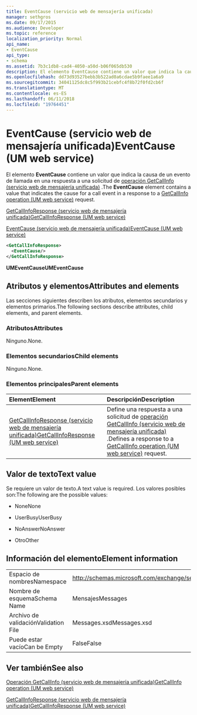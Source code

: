 ```yaml
---
title: EventCause (servicio web de mensajería unificada)
manager: sethgros
ms.date: 09/17/2015
ms.audience: Developer
ms.topic: reference
localization_priority: Normal
api_name:
- EventCause
api_type:
- schema
ms.assetid: 7b3c1db8-cad4-4050-a50d-b06f065db530
description: El elemento EventCause contiene un valor que indica la causa de un evento de llamada en una respuesta a una solicitud de GetCallInfo operación (servicio web de mensajería unificada).
ms.openlocfilehash: dd73d93527bebb3b522ad0a6cdae5b9faee1a6a9
ms.sourcegitcommit: 34041125dc8c5f993b21cebfc4f8b72f0fd2cb6f
ms.translationtype: MT
ms.contentlocale: es-ES
ms.lasthandoff: 06/11/2018
ms.locfileid: "19764451"
---
```

# <a name="eventcause-um-web-service"></a><span data-ttu-id="ed6c1-103">EventCause (servicio web de mensajería unificada)</span><span class="sxs-lookup"><span data-stu-id="ed6c1-103">EventCause (UM web service)</span></span>

<span data-ttu-id="ed6c1-104">El elemento **EventCause** contiene un valor que indica la causa de un evento de llamada en una respuesta a una solicitud de [operación GetCallInfo (servicio web de mensajería unificada)](getcallinfo-operation-um-web-service.md) .</span><span class="sxs-lookup"><span data-stu-id="ed6c1-104">The **EventCause** element contains a value that indicates the cause for a call event in a response to a [GetCallInfo operation (UM web service)](getcallinfo-operation-um-web-service.md) request.</span></span> 
  
[<span data-ttu-id="ed6c1-105">GetCallInfoResponse (servicio web de mensajería unificada)</span><span class="sxs-lookup"><span data-stu-id="ed6c1-105">GetCallInfoResponse (UM web service)</span></span>](getcallinforesponse-um-web-service.md)
  
[<span data-ttu-id="ed6c1-106">EventCause (servicio web de mensajería unificada)</span><span class="sxs-lookup"><span data-stu-id="ed6c1-106">EventCause (UM web service)</span></span>](eventcause-um-web-service.md)
  
```xml
<GetCallInfoResponse>
  <EventCause/>
</GetCallInfoResponse>
```

 <span data-ttu-id="ed6c1-107">**UMEventCause**</span><span class="sxs-lookup"><span data-stu-id="ed6c1-107">**UMEventCause**</span></span>
## <a name="attributes-and-elements"></a><span data-ttu-id="ed6c1-108">Atributos y elementos</span><span class="sxs-lookup"><span data-stu-id="ed6c1-108">Attributes and elements</span></span>

<span data-ttu-id="ed6c1-109">Las secciones siguientes describen los atributos, elementos secundarios y elementos primarios.</span><span class="sxs-lookup"><span data-stu-id="ed6c1-109">The following sections describe attributes, child elements, and parent elements.</span></span>
  
### <a name="attributes"></a><span data-ttu-id="ed6c1-110">Atributos</span><span class="sxs-lookup"><span data-stu-id="ed6c1-110">Attributes</span></span>

<span data-ttu-id="ed6c1-111">Ninguno.</span><span class="sxs-lookup"><span data-stu-id="ed6c1-111">None.</span></span>
  
### <a name="child-elements"></a><span data-ttu-id="ed6c1-112">Elementos secundarios</span><span class="sxs-lookup"><span data-stu-id="ed6c1-112">Child elements</span></span>

<span data-ttu-id="ed6c1-113">Ninguno.</span><span class="sxs-lookup"><span data-stu-id="ed6c1-113">None.</span></span>
  
### <a name="parent-elements"></a><span data-ttu-id="ed6c1-114">Elementos principales</span><span class="sxs-lookup"><span data-stu-id="ed6c1-114">Parent elements</span></span>

|<span data-ttu-id="ed6c1-115">**Element**</span><span class="sxs-lookup"><span data-stu-id="ed6c1-115">**Element**</span></span>|<span data-ttu-id="ed6c1-116">**Descripción**</span><span class="sxs-lookup"><span data-stu-id="ed6c1-116">**Description**</span></span>|
|:-----|:-----|
|[<span data-ttu-id="ed6c1-117">GetCallInfoResponse (servicio web de mensajería unificada)</span><span class="sxs-lookup"><span data-stu-id="ed6c1-117">GetCallInfoResponse (UM web service)</span></span>](getcallinforesponse-um-web-service.md) <br/> |<span data-ttu-id="ed6c1-118">Define una respuesta a una solicitud de [operación GetCallInfo (servicio web de mensajería unificada)](getcallinfo-operation-um-web-service.md) .</span><span class="sxs-lookup"><span data-stu-id="ed6c1-118">Defines a response to a [GetCallInfo operation (UM web service)](getcallinfo-operation-um-web-service.md) request.</span></span>  <br/> |
   
## <a name="text-value"></a><span data-ttu-id="ed6c1-119">Valor de texto</span><span class="sxs-lookup"><span data-stu-id="ed6c1-119">Text value</span></span>

<span data-ttu-id="ed6c1-120">Se requiere un valor de texto.</span><span class="sxs-lookup"><span data-stu-id="ed6c1-120">A text value is required.</span></span> <span data-ttu-id="ed6c1-121">Los valores posibles son:</span><span class="sxs-lookup"><span data-stu-id="ed6c1-121">The following are the possible values:</span></span>
  
- <span data-ttu-id="ed6c1-122">None</span><span class="sxs-lookup"><span data-stu-id="ed6c1-122">None</span></span>
    
- <span data-ttu-id="ed6c1-123">UserBusy</span><span class="sxs-lookup"><span data-stu-id="ed6c1-123">UserBusy</span></span>
    
- <span data-ttu-id="ed6c1-124">NoAnswer</span><span class="sxs-lookup"><span data-stu-id="ed6c1-124">NoAnswer</span></span>
    
- <span data-ttu-id="ed6c1-125">Otro</span><span class="sxs-lookup"><span data-stu-id="ed6c1-125">Other</span></span>
    
## <a name="element-information"></a><span data-ttu-id="ed6c1-126">Información del elemento</span><span class="sxs-lookup"><span data-stu-id="ed6c1-126">Element information</span></span>

|||
|:-----|:-----|
|<span data-ttu-id="ed6c1-127">Espacio de nombres</span><span class="sxs-lookup"><span data-stu-id="ed6c1-127">Namespace</span></span>  <br/> |http://schemas.microsoft.com/exchange/services/2006/messages  <br/> |
|<span data-ttu-id="ed6c1-128">Nombre de esquema</span><span class="sxs-lookup"><span data-stu-id="ed6c1-128">Schema Name</span></span>  <br/> |<span data-ttu-id="ed6c1-129">Mensajes</span><span class="sxs-lookup"><span data-stu-id="ed6c1-129">Messages</span></span>  <br/> |
|<span data-ttu-id="ed6c1-130">Archivo de validación</span><span class="sxs-lookup"><span data-stu-id="ed6c1-130">Validation File</span></span>  <br/> |<span data-ttu-id="ed6c1-131">Messages.xsd</span><span class="sxs-lookup"><span data-stu-id="ed6c1-131">Messages.xsd</span></span>  <br/> |
|<span data-ttu-id="ed6c1-132">Puede estar vacío</span><span class="sxs-lookup"><span data-stu-id="ed6c1-132">Can be Empty</span></span>  <br/> |<span data-ttu-id="ed6c1-133">False</span><span class="sxs-lookup"><span data-stu-id="ed6c1-133">False</span></span>  <br/> |
   
## <a name="see-also"></a><span data-ttu-id="ed6c1-134">Ver también</span><span class="sxs-lookup"><span data-stu-id="ed6c1-134">See also</span></span>



[<span data-ttu-id="ed6c1-135">Operación GetCallInfo (servicio web de mensajería unificada)</span><span class="sxs-lookup"><span data-stu-id="ed6c1-135">GetCallInfo operation (UM web service)</span></span>](getcallinfo-operation-um-web-service.md)
  
[<span data-ttu-id="ed6c1-136">GetCallInfoResponse (servicio web de mensajería unificada)</span><span class="sxs-lookup"><span data-stu-id="ed6c1-136">GetCallInfoResponse (UM web service)</span></span>](getcallinforesponse-um-web-service.md)

